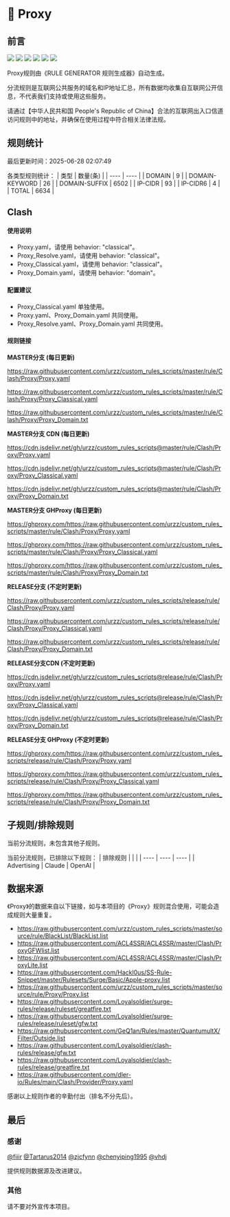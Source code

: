 # 🧸 Proxy

## 前言

![](https://shields.io/badge/-移除重复规则-ff69b4) ![](https://shields.io/badge/-DOMAIN与DOMAIN--SUFFIX合并-green) ![](https://shields.io/badge/-DOMAIN--SUFFIX间合并-critical) ![](https://shields.io/badge/-DOMAIN与DOMAIN--KEYWORD合并-9cf) ![](https://shields.io/badge/-DOMAIN--SUFFIX与DOMAIN--KEYWORD合并-blue) ![](https://shields.io/badge/-IP--CIDR(6)合并-blueviolet) 

Proxy规则由《RULE GENERATOR 规则生成器》自动生成。

分流规则是互联网公共服务的域名和IP地址汇总，所有数据均收集自互联网公开信息，不代表我们支持或使用这些服务。

请通过【中华人民共和国 People's Republic of China】合法的互联网出入口信道访问规则中的地址，并确保在使用过程中符合相关法律法规。

## 规则统计

最后更新时间：2025-06-28 02:07:49

各类型规则统计：
| 类型 | 数量(条)  | 
| ---- | ----  |
| DOMAIN | 9  | 
| DOMAIN-KEYWORD | 26  | 
| DOMAIN-SUFFIX | 6502  | 
| IP-CIDR | 93  | 
| IP-CIDR6 | 4  | 
| TOTAL | 6634  | 


## Clash 

#### 使用说明
- Proxy.yaml，请使用 behavior: "classical"。
- Proxy_Resolve.yaml，请使用 behavior: "classical"。
- Proxy_Classical.yaml，请使用 behavior: "classical"。
- Proxy_Domain.yaml，请使用 behavior: "domain"。

#### 配置建议
- Proxy_Classical.yaml 单独使用。
- Proxy.yaml、Proxy_Domain.yaml 共同使用。
- Proxy_Resolve.yaml、Proxy_Domain.yaml 共同使用。

#### 规则链接
**MASTER分支 (每日更新)**

https://raw.githubusercontent.com/urzz/custom_rules_scripts/master/rule/Clash/Proxy/Proxy.yaml

https://raw.githubusercontent.com/urzz/custom_rules_scripts/master/rule/Clash/Proxy/Proxy_Classical.yaml

https://raw.githubusercontent.com/urzz/custom_rules_scripts/master/rule/Clash/Proxy/Proxy_Domain.txt

**MASTER分支 CDN (每日更新)**

https://cdn.jsdelivr.net/gh/urzz/custom_rules_scripts@master/rule/Clash/Proxy/Proxy.yaml

https://cdn.jsdelivr.net/gh/urzz/custom_rules_scripts@master/rule/Clash/Proxy/Proxy_Classical.yaml

https://cdn.jsdelivr.net/gh/urzz/custom_rules_scripts@master/rule/Clash/Proxy/Proxy_Domain.txt

**MASTER分支 GHProxy (每日更新)**

https://ghproxy.com/https://raw.githubusercontent.com/urzz/custom_rules_scripts/master/rule/Clash/Proxy/Proxy.yaml

https://ghproxy.com/https://raw.githubusercontent.com/urzz/custom_rules_scripts/master/rule/Clash/Proxy/Proxy_Classical.yaml

https://ghproxy.com/https://raw.githubusercontent.com/urzz/custom_rules_scripts/master/rule/Clash/Proxy/Proxy_Domain.txt

**RELEASE分支 (不定时更新)**

https://raw.githubusercontent.com/urzz/custom_rules_scripts/release/rule/Clash/Proxy/Proxy.yaml

https://raw.githubusercontent.com/urzz/custom_rules_scripts/release/rule/Clash/Proxy/Proxy_Classical.yaml

https://raw.githubusercontent.com/urzz/custom_rules_scripts/release/rule/Clash/Proxy/Proxy_Domain.txt

**RELEASE分支CDN (不定时更新)**

https://cdn.jsdelivr.net/gh/urzz/custom_rules_scripts@release/rule/Clash/Proxy/Proxy.yaml

https://cdn.jsdelivr.net/gh/urzz/custom_rules_scripts@release/rule/Clash/Proxy/Proxy_Classical.yaml

https://cdn.jsdelivr.net/gh/urzz/custom_rules_scripts@release/rule/Clash/Proxy/Proxy_Domain.txt

**RELEASE分支 GHProxy (不定时更新)**

https://ghproxy.com/https://raw.githubusercontent.com/urzz/custom_rules_scripts/release/rule/Clash/Proxy/Proxy.yaml

https://ghproxy.com/https://raw.githubusercontent.com/urzz/custom_rules_scripts/release/rule/Clash/Proxy/Proxy_Classical.yaml

https://ghproxy.com/https://raw.githubusercontent.com/urzz/custom_rules_scripts/release/rule/Clash/Proxy/Proxy_Domain.txt

## 子规则/排除规则


当前分流规则，未包含其他子规则。

当前分流规则，已排除以下规则：
| 排除规则  |  |  | 
| ---- | ---- | ----  |
| Advertising | Claude | OpenAI  | 

## 数据来源

《Proxy》的数据来自以下链接，如与本项目的《Proxy》规则混合使用，可能会造成规则大量重复。

- https://raw.githubusercontent.com/urzz/custom_rules_scripts/master/source/rule/BlackList/BlackList.list
- https://raw.githubusercontent.com/ACL4SSR/ACL4SSR/master/Clash/ProxyGFWlist.list
- https://raw.githubusercontent.com/ACL4SSR/ACL4SSR/master/Clash/ProxyLite.list
- https://raw.githubusercontent.com/Hackl0us/SS-Rule-Snippet/master/Rulesets/Surge/Basic/Apple-proxy.list
- https://raw.githubusercontent.com/urzz/custom_rules_scripts/master/source/rule/Proxy/Proxy.list
- https://raw.githubusercontent.com/Loyalsoldier/surge-rules/release/ruleset/greatfire.txt
- https://raw.githubusercontent.com/Loyalsoldier/surge-rules/release/ruleset/gfw.txt
- https://raw.githubusercontent.com/GeQ1an/Rules/master/QuantumultX/Filter/Outside.list
- https://raw.githubusercontent.com/Loyalsoldier/clash-rules/release/gfw.txt
- https://raw.githubusercontent.com/Loyalsoldier/clash-rules/release/greatfire.txt
- https://raw.githubusercontent.com/dler-io/Rules/main/Clash/Provider/Proxy.yaml


感谢以上规则作者的辛勤付出（排名不分先后）。

## 最后

### 感谢

[@fiiir](https://github.com/fiiir) [@Tartarus2014](https://github.com/Tartarus2014) [@zjcfynn](https://github.com/zjcfynn) [@chenyiping1995](https://github.com/chenyiping1995) [@vhdj](https://github.com/vhdj)

提供规则数据源及改进建议。

### 其他

请不要对外宣传本项目。